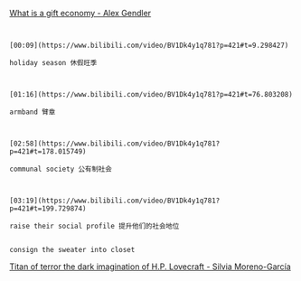 [What is a gift economy - Alex Gendler](https://www.bilibili.com/video/BV1Dk4y1q781?p=421)


```ad-note


[00:09](https://www.bilibili.com/video/BV1Dk4y1q781?p=421#t=9.298427)

holiday season 休假旺季

```
```ad-note


[01:16](https://www.bilibili.com/video/BV1Dk4y1q781?p=421#t=76.803208)

armband 臂章

```

```ad-note


[02:58](https://www.bilibili.com/video/BV1Dk4y1q781?p=421#t=178.015749)

communal society 公有制社会

```
```ad-note


[03:19](https://www.bilibili.com/video/BV1Dk4y1q781?p=421#t=199.729874)

raise their social profile 提升他们的社会地位

```

```ad-note

consign the sweater into closet 

```


[Titan of terror the dark imagination of H.P. Lovecraft - Silvia Moreno-García](https://www.bilibili.com/video/BV1Dk4y1q781?p=422)
